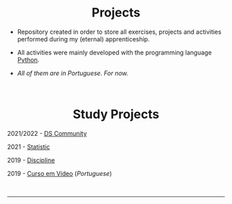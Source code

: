 <h1 align="center">Projects</h1>

* Repository created in order to store all exercises, projects and activities performed during my (eternal) apprenticeship.

* All activities were mainly developed with the programming language [Python](https://www.python.org/).

* *All of them are in Portuguese. For now.*

<br>
<h1 align="center">Study Projects</h1>

2021/2022 - [DS Community]()

2021 - [Statistic]()

2019 - [Discipline]()

2019 - [Curso em Vídeo](./exercises_cv/README.md) (*Portuguese*)

<br>
<hr>


